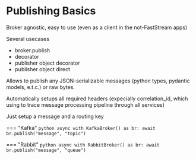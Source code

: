 # Publishing Basics

Broker agnostic, easy to use (even as a client in the not-FastStream apps)

Several usecases

* broker.publish
* decorator
* publisher object decorator
* publisher object direct

Allows to publish any JSON-serializable messages (python types, pydantic models, e.t.c.) or raw bytes.

Automatically setups all required headers (expecially correlation_id, which using to trace message processing pipeline through all services)

Just setup a message and a routing key

=== "Kafka"
    ```python
    async with KafkaBroker() as br:
        await br.publish("message", "topic")
    ```

=== "Rabbit"
    ```python
    async with RabbitBroker() as br:
        await br.publish("message", "queue")
    ```